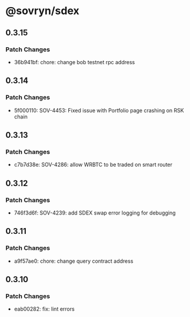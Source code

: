 # @sovryn/sdex

## 0.3.15

### Patch Changes

- 36b941bf: chore: change bob testnet rpc address

## 0.3.14

### Patch Changes

- 5f000110: SOV-4453: Fixed issue with Portfolio page crashing on RSK chain

## 0.3.13

### Patch Changes

- c7b7d38e: SOV-4286: allow WRBTC to be traded on smart router

## 0.3.12

### Patch Changes

- 746f3d6f: SOV-4239: add SDEX swap error logging for debugging

## 0.3.11

### Patch Changes

- a9f57ae0: chore: change query contract address

## 0.3.10

### Patch Changes

- eab00282: fix: lint errors

